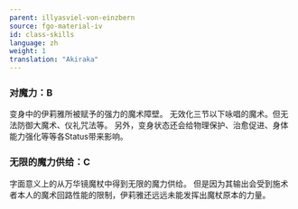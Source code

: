 ```yaml
---
parent: illyasviel-von-einzbern
source: fgo-material-iv
id: class-skills
language: zh
weight: 1
translation: "Akiraka"
---
```


### 对魔力：B

变身中的伊莉雅所被赋予的强力的魔术障壁。
无效化三节以下咏唱的魔术。但无法防御大魔术、仪礼咒法等。
另外，变身状态还会给物理保护、治愈促进、身体能力强化等等各Status带来影响。

### 无限的魔力供给：C

字面意义上的从万华镜魔杖中得到无限的魔力供给。
但是因为其输出会受到施术者本人的魔术回路性能的限制，伊莉雅还远远未能发挥出魔杖原本的力量。
